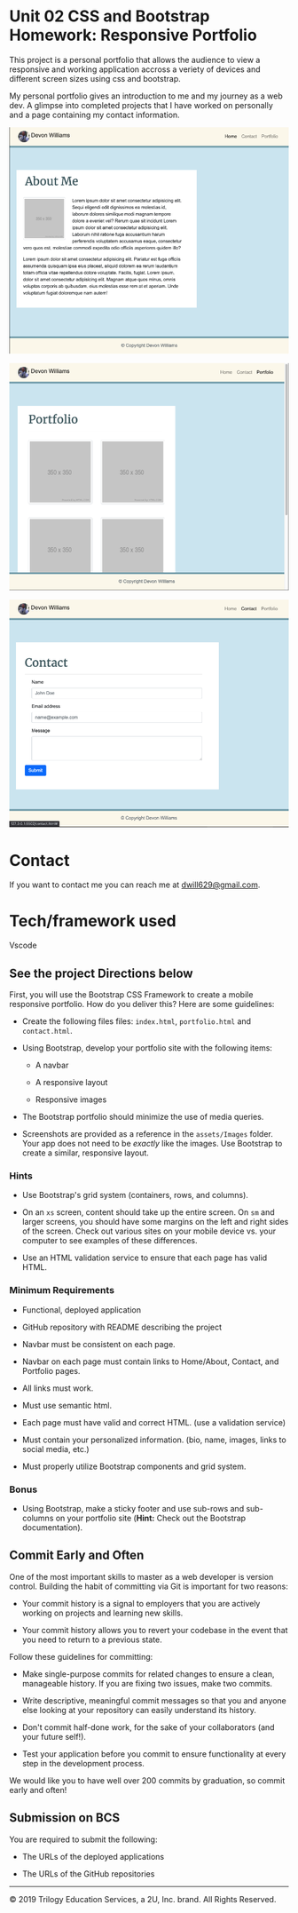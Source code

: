 # Unit 02 CSS and Bootstrap Homework: Responsive Portfolio


This project is a personal portfolio that allows the audience to view a responsive and working application accross a veriety of devices and different screen sizes using css and bootstrap.

My personal portfolio gives an introduction to me and my journey as a web dev. A glimpse into completed projects that I have worked on personally and a page containing my contact information. 



![index-img](images/index-img.png)


![portfolio-img](images/portfolio-img.png)


![contacts-img](images/contacts-img.png)


# Contact
If you want to contact me you can reach me at dwill629@gmail.com.


# Tech/framework used
Vscode



   ## See the project Directions below

   First, you will use the Bootstrap CSS Framework to create a mobile responsive portfolio. How do you deliver this? Here are some guidelines:

   * Create the following files files: `index.html`, `portfolio.html` and `contact.html`.

   * Using Bootstrap, develop your portfolio site with the following items:

      * A navbar

      * A responsive layout

      * Responsive images

   * The Bootstrap portfolio should minimize the use of media queries.

   * Screenshots are provided as a reference in the `assets/Images` folder. Your app does not need to be _exactly_ like the images. Use Bootstrap to create a similar, responsive layout.

   ### Hints

   * Use Bootstrap's grid system (containers, rows, and columns).

   * On an `xs` screen, content should take up the entire screen. On `sm` and larger screens, you should have some margins on the left and right sides of the screen. Check out various sites on your mobile device vs. your computer to see examples of these differences.

   * Use an HTML validation service to ensure that each page has valid HTML.

   ### Minimum Requirements

   * Functional, deployed application

   * GitHub repository with README describing the project

   * Navbar must be consistent on each page.

   * Navbar on each page must contain links to Home/About, Contact, and Portfolio pages.

   * All links must work.

   * Must use semantic html.

   * Each page must have valid and correct HTML. (use a validation service)

   * Must contain your personalized information. (bio, name, images, links to social media, etc.)

   * Must properly utilize Bootstrap components and grid system.

   ### Bonus

   * Using Bootstrap, make a sticky footer and use sub-rows and sub-columns on your portfolio site (**Hint:** Check out the Bootstrap documentation).

   ## Commit Early and Often

   One of the most important skills to master as a web developer is version control. Building the habit of committing via Git is important for two reasons:

   * Your commit history is a signal to employers that you are actively working on projects and learning new skills.

   * Your commit history allows you to revert your codebase in the event that you need to return to a previous state.

   Follow these guidelines for committing:

   * Make single-purpose commits for related changes to ensure a clean, manageable history. If you are fixing two issues, make two commits.

   * Write descriptive, meaningful commit messages so that you and anyone else looking at your repository can easily understand its history.

   * Don't commit half-done work, for the sake of your collaborators (and your future self!).

   * Test your application before you commit to ensure functionality at every step in the development process.

   We would like you to have well over 200 commits by graduation, so commit early and often!

   ## Submission on BCS

   You are required to submit the following:

   * The URLs of the deployed applications

   * The URLs of the GitHub repositories

   - - -

   © 2019 Trilogy Education Services, a 2U, Inc. brand. All Rights Reserved.
